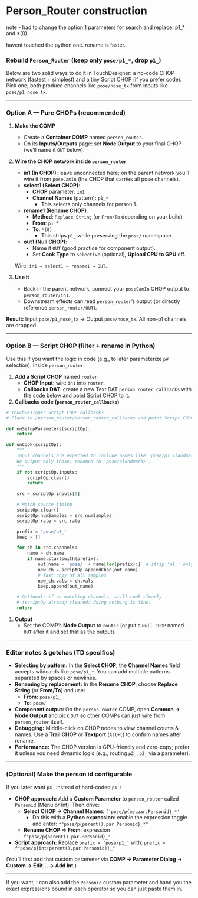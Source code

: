 # Person_Router  construction

note - had to change the option 1 parameters for search and replace.  p1_*  and *(0)

havent touched the python one. rename is faster.

### Rebuild `Person_Router` (keep only `pose/p1_*`, drop `p1_`)

Below are two solid ways to do it in TouchDesigner: a no-code CHOP network (fastest + simplest) and a tiny Script CHOP (if you prefer code). Pick one; both produce channels like `pose/nose_tx` from inputs like `pose/p1_nose_tx`.

------

### Option A — Pure CHOPs (recommended)

1. **Make the COMP**

   - Create a **Container COMP** named `person_router`.
   - On its **Inputs/Outputs** page: set **Node Output** to your final CHOP (we’ll name it `OUT` below).

2. **Wire the CHOP network inside `person_router`**

   - **in1 (In CHOP)**: leave unconnected here; on the parent network you’ll wire it from `poseCamIn` (the CHOP that carries all pose channels).
   - **select1 (Select CHOP)**:
     - **CHOP** parameter: `in1`
     - **Channel Names** (pattern): `p1_*`
       - This selects only channels for person 1.
   - **rename1 (Rename CHOP)**:
     - **Method**: `Replace String` (or `From/To` depending on your build)
     - **From**: `p1_`*
     - **To**: `*(0)`
       - This strips `p1_` while preserving the `pose/` namespace.
   - **out1 (Null CHOP)**:
     - Name it `OUT` (good practice for component output).
     - Set **Cook Type** to `Selective` (optional), **Upload CPU to GPU** off.

   Wire: `in1 → select1 → rename1 → OUT`.

3. **Use it**

   - Back in the parent network, connect your `poseCamIn` CHOP output to `person_router/in1`.
   - Downstream effects can read `person_router`’s output (or directly reference `person_router/OUT`).

**Result:** Input `pose/p1_nose_tx` → Output `pose/nose_tx`. All non-p1 channels are dropped.

------

### Option B — Script CHOP (filter + rename in Python)

Use this if you want the logic in code (e.g., to later parameterize `p#` selection). Inside `person_router`:

1. **Add a Script CHOP** named `router`.
   - **CHOP Input**: wire `in1` into `router`.
   - **Callbacks DAT**: create a new Text DAT `person_router_callbacks` with the code below and point Script CHOP to it.
2. **Callbacks code (`person_router_callbacks`)**

```python
# TouchDesigner Script CHOP callbacks
# Place in /person_router/person_router_callbacks and point Script CHOP to it.

def onSetupParameters(scriptOp):
    return

def onCook(scriptOp):
    """
    Input channels are expected to include names like 'pose/p1_<landmark>'.
    We output only those, renamed to 'pose/<landmark>'.
    """
    if not scriptOp.inputs:
        scriptOp.clear()
        return

    src = scriptOp.inputs[0]

    # Match source timing
    scriptOp.clear()
    scriptOp.numSamples = src.numSamples
    scriptOp.rate = src.rate

    prefix = 'pose/p1_'
    keep = []

    for ch in src.channels:
        name = ch.name
        if name.startswith(prefix):
            out_name = 'pose/' + name[len(prefix):]  # strip 'p1_' only
            new_ch = scriptOp.appendChan(out_name)
            # fast copy of all samples
            new_ch.vals = ch.vals
            keep.append(out_name)

    # Optional: if no matching channels, still cook cleanly
    # (scriptOp already cleared; doing nothing is fine)
    return
```

1. **Output**
   - Set the COMP’s **Node Output** to `router` (or put a `Null CHOP` named `OUT` after it and set that as the output).

------

### Editor notes & gotchas (TD specifics)

- **Selecting by pattern:** In the **Select CHOP**, the **Channel Names** field accepts wildcards like `pose/p1_*`. You can add multiple patterns separated by spaces or newlines.
- **Renaming by replacement:** In the **Rename CHOP**, choose **Replace String** (or **From/To**) and use:
  - **From:** `pose/p1_`
  - **To:** `pose/`
- **Component output:** On the `person_router` COMP, open **Common → Node Output** and pick `OUT` so other COMPs can just wire from `person_router` itself.
- **Debugging:** Middle-click on CHOP nodes to view channel counts & names. Use a **Trail CHOP** or **Textport** (`Alt+t`) to confirm names after rename.
- **Performance:** The CHOP version is GPU-friendly and zero-copy; prefer it unless you need dynamic logic (e.g., routing `p2_`, `p3_` via a parameter).

------

### (Optional) Make the person id configurable

If you later want `pX_` instead of hard-coded `p1_`:

- **CHOP approach:** Add a **Custom Parameter** to `person_router` called `Personid` (Menu or Int). Then drive:
  - **Select CHOP → Channel Names**: `f'pose/p{me.par.Personid}_*'`
    - Do this with a **Python expression**: enable the expression toggle and enter:
       `f"pose/p{parent().par.Personid}_*"`
  - **Rename CHOP → From**: expression
     `f"pose/p{parent().par.Personid}_"`
- **Script approach:** Replace `prefix = 'pose/p1_'` with:
   `prefix = f"pose/p{int(parent().par.Personid)}_"`

(You’ll first add that custom parameter via **COMP → Parameter Dialog → Custom → Edit… → Add Int**.)

------

If you want, I can also add the `Personid` custom parameter and hand you the exact expressions bound in each operator so you can just paste them in.